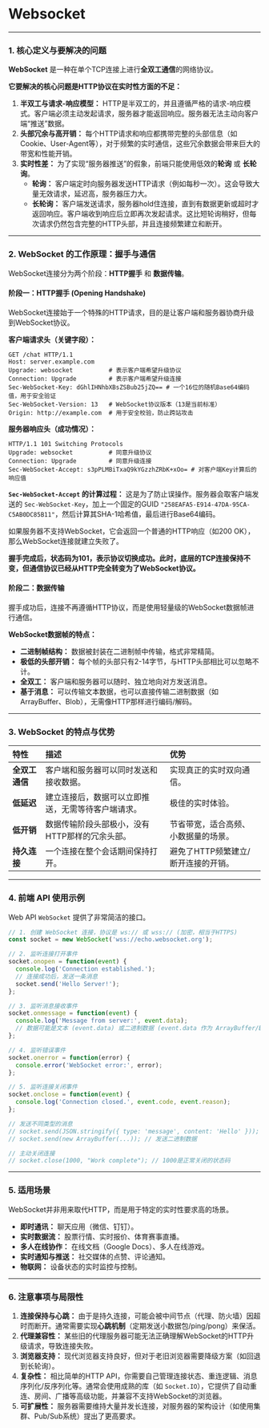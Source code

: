 # Websocket

---

### 1. 核心定义与要解决的问题

**WebSocket** 是一种在单个TCP连接上进行**全双工通信**的网络协议。

**它要解决的核心问题是HTTP协议在实时性方面的不足：**

1.  **半双工与请求-响应模型：** HTTP是半双工的，并且遵循严格的请求-响应模式。客户端必须主动发起请求，服务器才能返回响应。服务器无法主动向客户端“推送”数据。
2.  **头部冗余与高开销：** 每个HTTP请求和响应都携带完整的头部信息（如Cookie、User-Agent等），对于频繁的实时通信，这些冗余数据会带来巨大的带宽和性能开销。
3.  **实时性差：** 为了实现“服务器推送”的假象，前端只能使用低效的**轮询** 或 **长轮询**。
    *   **轮询：** 客户端定时向服务器发送HTTP请求（例如每秒一次）。这会导致大量无效请求，延迟高，服务器压力大。
    *   **长轮询：** 客户端发送请求，服务器hold住连接，直到有数据更新或超时才返回响应。客户端收到响应后立即再次发起请求。这比短轮询稍好，但每次请求仍然包含完整的HTTP头部，并且连接频繁建立和断开。

---

### 2. WebSocket 的工作原理：握手与通信

WebSocket连接分为两个阶段：**HTTP握手** 和 **数据传输**。

#### 阶段一：HTTP握手 (Opening Handshake)

WebSocket连接始于一个特殊的HTTP请求，目的是让客户端和服务器协商升级到WebSocket协议。

**客户端请求头（关键字段）：**
```
GET /chat HTTP/1.1
Host: server.example.com
Upgrade: websocket          # 表示客户端希望升级协议
Connection: Upgrade         # 表示客户端希望升级连接
Sec-WebSocket-Key: dGhlIHNhbXBsZSBub25jZQ== # 一个16位的随机Base64编码值，用于安全验证
Sec-WebSocket-Version: 13   # WebSocket协议版本（13是当前标准）
Origin: http://example.com  # 用于安全校验，防止跨站攻击
```

**服务器响应头（成功情况）：**
```
HTTP/1.1 101 Switching Protocols
Upgrade: websocket          # 同意升级协议
Connection: Upgrade         # 同意升级连接
Sec-WebSocket-Accept: s3pPLMBiTxaQ9kYGzzhZRbK+xOo= # 对客户端Key计算后的响应值
```

**`Sec-WebSocket-Accept` 的计算过程：**
这是为了防止误操作。服务器会取客户端发送的 `Sec-WebSocket-Key`，加上一个固定的GUID `"258EAFA5-E914-47DA-95CA-C5AB0DC85B11"`，然后计算其SHA-1哈希值，最后进行Base64编码。

如果服务器不支持WebSocket，它会返回一个普通的HTTP响应（如200 OK），那么WebSocket连接就建立失败了。

**握手完成后，状态码为101，表示协议切换成功。此时，底层的TCP连接保持不变，但通信协议已经从HTTP完全转变为了WebSocket协议。**

#### 阶段二：数据传输

握手成功后，连接不再遵循HTTP协议，而是使用轻量级的WebSocket数据帧进行通信。

**WebSocket数据帧的特点：**
*   **二进制帧结构：** 数据被封装在二进制帧中传输，格式非常精简。
*   **极低的头部开销：** 每个帧的头部只有2-14字节，与HTTP头部相比可以忽略不计。
*   **全双工：** 客户端和服务器可以随时、独立地向对方发送消息。
*   **基于消息：** 可以传输文本数据，也可以直接传输二进制数据（如ArrayBuffer、Blob），无需像HTTP那样进行编码/解码。

---

### 3. WebSocket 的特点与优势

| 特性 | 描述 | 优势 |
| :--- | :--- | :--- |
| **全双工通信** | 客户端和服务器可以同时发送和接收数据。 | 实现真正的实时双向通信。 |
| **低延迟** | 建立连接后，数据可以立即推送，无需等待客户端请求。 | 极佳的实时体验。 |
| **低开销** | 数据传输阶段头部极小，没有HTTP那样的冗余头部。 | 节省带宽，适合高频、小数据量的场景。 |
| **持久连接** | 一个连接在整个会话期间保持打开。 | 避免了HTTP频繁建立/断开连接的开销。 |

---

### 4. 前端 API 使用示例

Web API `WebSocket` 提供了非常简洁的接口。

```javascript
// 1. 创建 WebSocket 连接，协议是 ws:// 或 wss:// (加密，相当于HTTPS)
const socket = new WebSocket('wss://echo.websocket.org');

// 2. 监听连接打开事件
socket.onopen = function(event) {
  console.log('Connection established.');
  // 连接成功后，发送一条消息
  socket.send('Hello Server!');
};

// 3. 监听消息接收事件
socket.onmessage = function(event) {
  console.log('Message from server:', event.data);
  // 数据可能是文本 (event.data) 或二进制数据 (event.data 作为 ArrayBuffer/Blob)
};

// 4. 监听错误事件
socket.onerror = function(error) {
  console.error('WebSocket error:', error);
};

// 5. 监听连接关闭事件
socket.onclose = function(event) {
  console.log('Connection closed.', event.code, event.reason);
};

// 发送不同类型的消息
// socket.send(JSON.stringify({ type: 'message', content: 'Hello' })); // 发送JSON
// socket.send(new ArrayBuffer(...)); // 发送二进制数据

// 主动关闭连接
// socket.close(1000, "Work complete"); // 1000是正常关闭的状态码
```

---

### 5. 适用场景

WebSocket并非用来取代HTTP，而是用于特定的实时性要求高的场景。

*   **即时通讯：** 聊天应用（微信、钉钉）。
*   **实时数据流：** 股票行情、实时报价、体育赛事直播。
*   **多人在线协作：** 在线文档（Google Docs）、多人在线游戏。
*   **实时通知与推送：** 社交媒体的点赞、评论通知。
*   **物联网：** 设备状态的实时监控与控制。

---

### 6. 注意事项与局限性

1.  **连接保持与心跳：** 由于是持久连接，可能会被中间节点（代理、防火墙）因超时而断开。通常需要实现**心跳机制**（定期发送小数据包/ping/pong）来保活。
2.  **代理兼容性：** 某些旧的代理服务器可能无法正确理解WebSocket的HTTP升级请求，导致连接失败。
3.  **浏览器支持：** 现代浏览器支持良好，但对于老旧浏览器需要降级方案（如回退到长轮询）。
4.  **复杂性：** 相比简单的HTTP API，你需要自己管理连接状态、重连逻辑、消息序列化/反序列化等。通常会使用成熟的库（如 `Socket.IO`），它提供了自动重连、房间、广播等高级功能，并兼容不支持WebSocket的浏览器。
5.  **可扩展性：** 服务器需要维持大量并发长连接，对服务器的架构设计（如使用集群、Pub/Sub系统）提出了更高要求。
